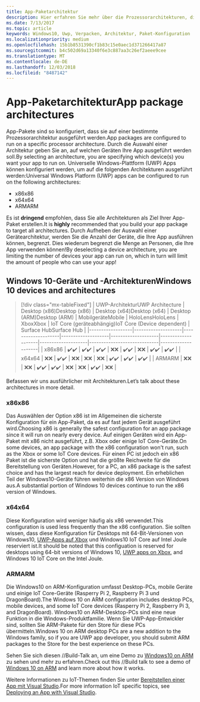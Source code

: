 ```yaml
---
title: App-Paketarchitektur
description: Hier erfahren Sie mehr über die Prozessorarchitekturen, die beim Erstellen des UWP-App-Pakets verwendet werden sollten.
ms.date: 7/13/2017
ms.topic: article
keywords: Windows10, Uwp, Verpacken, Architektur, Paket-Konfiguration
ms.localizationpriority: medium
ms.openlocfilehash: 15b1b8531390cf1b83c15e0aec1d371266417a87
ms.sourcegitcommit: b4c502d69a13340f6e3c887aa3c26ef2aeee9cee
ms.translationtype: MT
ms.contentlocale: de-DE
ms.lasthandoff: 12/03/2018
ms.locfileid: "8487142"
---
```

# <a name="app-package-architectures"></a><span data-ttu-id="600d7-104">App-Paketarchitektur</span><span class="sxs-lookup"><span data-stu-id="600d7-104">App package architectures</span></span>

<span data-ttu-id="600d7-105">App-Pakete sind so konfiguriert, dass sie auf einer bestimmte Prozessorarchitektur ausgeführt werden.</span><span class="sxs-lookup"><span data-stu-id="600d7-105">App packages are configured to run on a specific processor architecture.</span></span> <span data-ttu-id="600d7-106">Durch die Auswahl einer Architektur geben Sie an, auf welchen Geräten Ihre App ausgeführt werden soll.</span><span class="sxs-lookup"><span data-stu-id="600d7-106">By selecting an architecture, you are specifying which device(s) you want your app to run on.</span></span> <span data-ttu-id="600d7-107">Universelle Windows-Plattform (UWP) Apps können konfiguriert werden, um auf die folgenden Architekturen ausgeführt werden:</span><span class="sxs-lookup"><span data-stu-id="600d7-107">Universal Windows Platform (UWP) apps can be configured to run on the following architectures:</span></span>
- <span data-ttu-id="600d7-108">x86</span><span class="sxs-lookup"><span data-stu-id="600d7-108">x86</span></span>
- <span data-ttu-id="600d7-109">x64</span><span class="sxs-lookup"><span data-stu-id="600d7-109">x64</span></span>
- <span data-ttu-id="600d7-110">ARM</span><span class="sxs-lookup"><span data-stu-id="600d7-110">ARM</span></span>

<span data-ttu-id="600d7-111">Es ist **dringend** empfohlen, dass Sie alle Architekturen als Ziel Ihrer App-Paket erstellen.</span><span class="sxs-lookup"><span data-stu-id="600d7-111">It is **highly** recommended that you build your app package to target all architectures.</span></span> <span data-ttu-id="600d7-112">Durch Aufheben der Auswahl einer Gerätearchitektur, werden Sie die Anzahl der Geräte, die Ihre App ausführen können, begrenzt. Dies wiederum begrenzt die Menge an Personen, die Ihre App verwenden können!</span><span class="sxs-lookup"><span data-stu-id="600d7-112">By deselecting a device architecture, you are limiting the number of devices your app can run on, which in turn will limit the amount of people who can use your app!</span></span>

## <a name="windows-10-devices-and-architectures"></a><span data-ttu-id="600d7-113">Windows 10-Geräte und -Architekturen</span><span class="sxs-lookup"><span data-stu-id="600d7-113">Windows 10 devices and architectures</span></span>

> [!div class="mx-tableFixed"]
| <span data-ttu-id="600d7-114">UWP-Architektur</span><span class="sxs-lookup"><span data-stu-id="600d7-114">UWP Architecture</span></span> | <span data-ttu-id="600d7-115">Desktop (x86)</span><span class="sxs-lookup"><span data-stu-id="600d7-115">Desktop (x86)</span></span>      | <span data-ttu-id="600d7-116">Desktop (x64)</span><span class="sxs-lookup"><span data-stu-id="600d7-116">Desktop (x64)</span></span>      | <span data-ttu-id="600d7-117">Desktop (ARM)</span><span class="sxs-lookup"><span data-stu-id="600d7-117">Desktop (ARM)</span></span>      | <span data-ttu-id="600d7-118">Mobilgeräte</span><span class="sxs-lookup"><span data-stu-id="600d7-118">Mobile</span></span>             | <span data-ttu-id="600d7-119">HoloLens</span><span class="sxs-lookup"><span data-stu-id="600d7-119">HoloLens</span></span>           | <span data-ttu-id="600d7-120">Xbox</span><span class="sxs-lookup"><span data-stu-id="600d7-120">Xbox</span></span>               | <span data-ttu-id="600d7-121">IoT Core (geräteabhängig)</span><span class="sxs-lookup"><span data-stu-id="600d7-121">IoT Core (Device dependent)</span></span> | <span data-ttu-id="600d7-122">Surface Hub</span><span class="sxs-lookup"><span data-stu-id="600d7-122">Surface Hub</span></span>        |
|------------------|--------------------|--------------------|--------------------|--------------------|--------------------|--------------------|-----------------------------|--------------------|
| <span data-ttu-id="600d7-123">x86</span><span class="sxs-lookup"><span data-stu-id="600d7-123">x86</span></span>              | <span data-ttu-id="600d7-124">:heavy_check_mark:</span><span class="sxs-lookup"><span data-stu-id="600d7-124">:heavy_check_mark:</span></span> | <span data-ttu-id="600d7-125">:heavy_check_mark:</span><span class="sxs-lookup"><span data-stu-id="600d7-125">:heavy_check_mark:</span></span> | <span data-ttu-id="600d7-126">:heavy_check_mark:</span><span class="sxs-lookup"><span data-stu-id="600d7-126">:heavy_check_mark:</span></span> | <span data-ttu-id="600d7-127">:x:</span><span class="sxs-lookup"><span data-stu-id="600d7-127">:x:</span></span>                | <span data-ttu-id="600d7-128">:heavy_check_mark:</span><span class="sxs-lookup"><span data-stu-id="600d7-128">:heavy_check_mark:</span></span> | <span data-ttu-id="600d7-129">:x:</span><span class="sxs-lookup"><span data-stu-id="600d7-129">:x:</span></span>                | <span data-ttu-id="600d7-130">:heavy_check_mark:</span><span class="sxs-lookup"><span data-stu-id="600d7-130">:heavy_check_mark:</span></span>          | <span data-ttu-id="600d7-131">:heavy_check_mark:</span><span class="sxs-lookup"><span data-stu-id="600d7-131">:heavy_check_mark:</span></span> |
| <span data-ttu-id="600d7-132">x64</span><span class="sxs-lookup"><span data-stu-id="600d7-132">x64</span></span>              | <span data-ttu-id="600d7-133">:x:</span><span class="sxs-lookup"><span data-stu-id="600d7-133">:x:</span></span>                | <span data-ttu-id="600d7-134">:heavy_check_mark:</span><span class="sxs-lookup"><span data-stu-id="600d7-134">:heavy_check_mark:</span></span> | <span data-ttu-id="600d7-135">:x:</span><span class="sxs-lookup"><span data-stu-id="600d7-135">:x:</span></span>                | <span data-ttu-id="600d7-136">:x:</span><span class="sxs-lookup"><span data-stu-id="600d7-136">:x:</span></span>                | <span data-ttu-id="600d7-137">:x:</span><span class="sxs-lookup"><span data-stu-id="600d7-137">:x:</span></span>                | <span data-ttu-id="600d7-138">:heavy_check_mark:</span><span class="sxs-lookup"><span data-stu-id="600d7-138">:heavy_check_mark:</span></span> | <span data-ttu-id="600d7-139">:heavy_check_mark:</span><span class="sxs-lookup"><span data-stu-id="600d7-139">:heavy_check_mark:</span></span>          | <span data-ttu-id="600d7-140">:heavy_check_mark:</span><span class="sxs-lookup"><span data-stu-id="600d7-140">:heavy_check_mark:</span></span> |
| <span data-ttu-id="600d7-141">ARM</span><span class="sxs-lookup"><span data-stu-id="600d7-141">ARM</span></span>              | <span data-ttu-id="600d7-142">:x:</span><span class="sxs-lookup"><span data-stu-id="600d7-142">:x:</span></span>                | <span data-ttu-id="600d7-143">:x:</span><span class="sxs-lookup"><span data-stu-id="600d7-143">:x:</span></span>                | <span data-ttu-id="600d7-144">:heavy_check_mark:</span><span class="sxs-lookup"><span data-stu-id="600d7-144">:heavy_check_mark:</span></span> | <span data-ttu-id="600d7-145">:heavy_check_mark:</span><span class="sxs-lookup"><span data-stu-id="600d7-145">:heavy_check_mark:</span></span> | <span data-ttu-id="600d7-146">:x:</span><span class="sxs-lookup"><span data-stu-id="600d7-146">:x:</span></span>                | <span data-ttu-id="600d7-147">:x:</span><span class="sxs-lookup"><span data-stu-id="600d7-147">:x:</span></span>                | <span data-ttu-id="600d7-148">:heavy_check_mark:</span><span class="sxs-lookup"><span data-stu-id="600d7-148">:heavy_check_mark:</span></span>          | <span data-ttu-id="600d7-149">:x:</span><span class="sxs-lookup"><span data-stu-id="600d7-149">:x:</span></span>                |
 

<span data-ttu-id="600d7-150">Befassen wir uns ausführlicher mit Architekturen.</span><span class="sxs-lookup"><span data-stu-id="600d7-150">Let’s talk about these architectures in more detail.</span></span> 

### <a name="x86"></a><span data-ttu-id="600d7-151">x86</span><span class="sxs-lookup"><span data-stu-id="600d7-151">x86</span></span>
<span data-ttu-id="600d7-152">Das Auswählen der Option x86 ist im Allgemeinen die sicherste Konfiguration für ein App-Paket, da es auf fast jedem Gerät ausgeführt wird.</span><span class="sxs-lookup"><span data-stu-id="600d7-152">Choosing x86 is generally the safest configuration for an app package since it will run on nearly every device.</span></span> <span data-ttu-id="600d7-153">Auf einigen Geräten wird ein App-Paket mit x86 nicht ausgeführt, z.B. Xbox oder einige IoT Core-Geräte.</span><span class="sxs-lookup"><span data-stu-id="600d7-153">On some devices, an app package with the x86 configuration won't run, such as the Xbox or some IoT Core devices.</span></span> <span data-ttu-id="600d7-154">Für einen PC ist jedoch ein x86 Paket ist die sicherste Option und hat die größte Reichweite für die Bereitstellung von Geräten.</span><span class="sxs-lookup"><span data-stu-id="600d7-154">However, for a PC, an x86 package is the safest choice and has the largest reach for device deployment.</span></span> <span data-ttu-id="600d7-155">Ein erheblichen Teil der Windows10-Geräte führen weiterhin die x86 Version von Windows aus.</span><span class="sxs-lookup"><span data-stu-id="600d7-155">A substantial portion of Windows 10 devices continue to run the x86 version of Windows.</span></span> 

### <a name="x64"></a><span data-ttu-id="600d7-156">x64</span><span class="sxs-lookup"><span data-stu-id="600d7-156">x64</span></span>
<span data-ttu-id="600d7-157">Diese Konfiguration wird weniger häufig als x86 verwendet.</span><span class="sxs-lookup"><span data-stu-id="600d7-157">This configuration is used less frequently than the x86 configuration.</span></span> <span data-ttu-id="600d7-158">Sie sollten wissen, dass diese Konfiguration für Desktops mit 64-Bit-Versionen von Windows10, [UWP-Apps auf Xbox](https://docs.microsoft.com/windows/uwp/xbox-apps/system-resource-allocation) und Windows10 IoT Core auf Intel Joule reserviert ist.</span><span class="sxs-lookup"><span data-stu-id="600d7-158">It should be noted that this configuation is reserved for desktops using 64-bit versions of Windows 10, [UWP apps on Xbox](https://docs.microsoft.com/windows/uwp/xbox-apps/system-resource-allocation), and Windows 10 IoT Core on the Intel Joule.</span></span>

### <a name="arm"></a><span data-ttu-id="600d7-159">ARM</span><span class="sxs-lookup"><span data-stu-id="600d7-159">ARM</span></span>
<span data-ttu-id="600d7-160">Die Windows10 on ARM-Konfiguration umfasst Desktop-PCs, mobile Geräte und einige IoT Core-Geräte (Rasperry Pi 2, Raspberry Pi 3 und DragonBoard).</span><span class="sxs-lookup"><span data-stu-id="600d7-160">The Windows 10 on ARM configuration includes desktop PCs, mobile devices, and some IoT Core devices (Rasperry Pi 2, Raspberry Pi 3, and DragonBoard).</span></span> <span data-ttu-id="600d7-161">Windows10 on ARM-Desktop-PCs sind eine neue Funktion in die Windows-Produktfamilie. Wenn Sie UWP-App-Entwickler sind, sollten Sie ARM-Pakete für den Store für diese PCs übermitteln.</span><span class="sxs-lookup"><span data-stu-id="600d7-161">Windows 10 on ARM desktop PCs are a new addition to the Windows family, so if you are UWP app developer, you should submit ARM packages to the Store for the best experience on these PCs.</span></span> 

<span data-ttu-id="600d7-162">Sehen Sie sich diesen //Build-Talk an, um eine Demo zu [Windows10 on ARM](https://channel9.msdn.com/Events/Build/2017/P4171) zu sehen und mehr zu erfahren.</span><span class="sxs-lookup"><span data-stu-id="600d7-162">Check out this //Build talk to see a demo of [Windows 10 on ARM](https://channel9.msdn.com/Events/Build/2017/P4171) and learn more about how it works.</span></span> 

<span data-ttu-id="600d7-163">Weitere Informationen zu IoT-Themen finden Sie unter [Bereitstellen einer App mit Visual Studio](https://developer.microsoft.com/windows/iot/Docs/AppDeployment).</span><span class="sxs-lookup"><span data-stu-id="600d7-163">For more information IoT specific topics, see [Deploying an App with Visual Studio](https://developer.microsoft.com/windows/iot/Docs/AppDeployment).</span></span>
